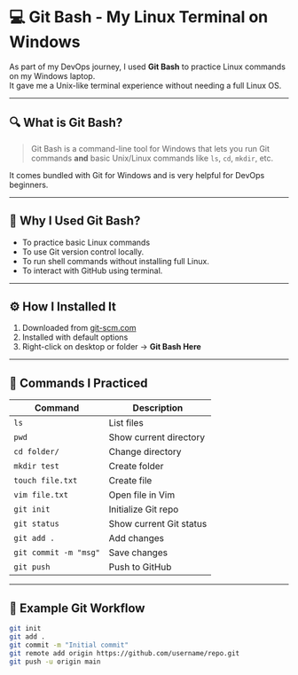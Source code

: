# 💻 Git Bash - My Linux Terminal on Windows

As part of my DevOps journey, I used **Git Bash** to practice Linux commands on my Windows laptop.  
It gave me a Unix-like terminal experience without needing a full Linux OS.

---

## 🔍 What is Git Bash?

> Git Bash is a command-line tool for Windows that lets you run Git commands **and** basic Unix/Linux commands like `ls`, `cd`, `mkdir`, etc.

It comes bundled with Git for Windows and is very helpful for DevOps beginners.

---

## 🚀 Why I Used Git Bash?

- To practice basic Linux commands
- To use Git version control locally.
- To run shell commands without installing full Linux.
- To interact with GitHub using terminal.

---

## ⚙️ How I Installed It

1. Downloaded from [git-scm.com](https://git-scm.com/)
2. Installed with default options
3. Right-click on desktop or folder → **Git Bash Here**

---

## 🧠 Commands I Practiced

| Command | Description |
|---------|-------------|
| `ls` | List files |
| `pwd` | Show current directory |
| `cd folder/` | Change directory |
| `mkdir test` | Create folder |
| `touch file.txt` | Create file |
| `vim file.txt` | Open file in Vim |
| `git init` | Initialize Git repo |
| `git status` | Show current Git status |
| `git add .` | Add changes |
| `git commit -m "msg"` | Save changes |
| `git push` | Push to GitHub |

---

## 🔁 Example Git Workflow

```bash
git init
git add .
git commit -m "Initial commit"
git remote add origin https://github.com/username/repo.git
git push -u origin main
